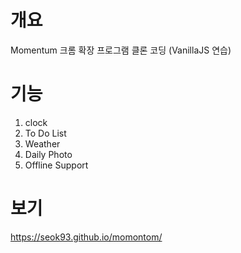 # 개요

Momentum 크롬 확장 프로그램 클론 코딩 (VanillaJS 연습)

# 기능

1. clock
2. To Do List
3. Weather
4. Daily Photo
5. Offline Support

# 보기
<https://seok93.github.io/momontom/>
